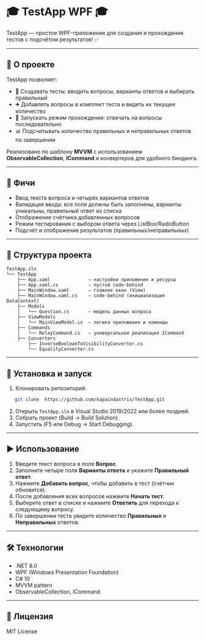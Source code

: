 # 🎓 TestApp WPF 🎓

TestApp — простое WPF-приложение для создания и прохождения тестов с подсчётом результатов! ✅

---

## 🎯 О проекте

TestApp позволяет:

* 📝 Создавать тесты: вводить вопросы, варианты ответов и выбирать правильный
* ➕ Добавлять вопросы в комплект теста и видеть их текущее количество
* 🚀 Запускать режим прохождения: отвечать на вопросы последовательно
* 📊 Подсчитывать количество правильных и неправильных ответов по завершении

Реализовано по шаблону **MVVM** с использованием **ObservableCollection**, **ICommand** и конвертеров для удобного биндинга.

---

## 🚀 Фичи

* Ввод текста вопроса и четырёх вариантов ответов
* Валидация ввода: все поля должны быть заполнены, варианты уникальны, правильный ответ из списка
* Отображение счётчика добавленных вопросов
* Режим тестирования с выбором ответа через ListBox/RadioButton
* Подсчёт и отображение результатов (правильных/неправильных)

---

## 📂 Структура проекта

```
TestApp.sln
└── TestApp
    ├── App.xaml              – настройки приложения и ресурсы
    ├── App.xaml.cs           – пустой code-behind
    ├── MainWindow.xaml       – главное окно (View)
    ├── MainWindow.xaml.cs    – code-behind (инициализация DataContext)
    ├── Models
    │   └── Question.cs       – модель данных вопроса
    ├── ViewModels
    │   └── MainViewModel.cs  – логика приложения и команды
    ├── Commands
    │   └── RelayCommand.cs   – универсальная реализация ICommand
    ├── Converters
        ├── InverseBooleanToVisibilityConverter.cs
        └── EqualityConverter.cs
```

---

## 🔧 Установка и запуск

1. Клонировать репозиторий:

```bash
   git clone  https://github.com/kapaindastris/TestApp.git
```
2. Открыть `TestApp.sln` в Visual Studio 2019/2022 или более поздней.
3. Собрать проект (Build → Build Solution).
4. Запустить (F5 или Debug → Start Debugging).

---

## ▶️ Использование

1. Введите текст вопроса в поле **Вопрос**.
2. Заполните четыре поля **Варианты ответа** и укажите **Правильный ответ**.
3. Нажмите **Добавить вопрос**, чтобы добавить в тест (счётчик обновится).
4. После добавления всех вопросов нажмите **Начать тест**.
5. Выберите ответ в списке и нажмите **Ответить** для перехода к следующему вопросу.
6. По завершении теста увидите количество **Правильных** и **Неправильных** ответов.

---

## 🛠 Технологии

* .NET 8.0
* WPF (Windows Presentation Foundation)
* C# 10
* MVVM pattern
* ObservableCollection, ICommand

---

## 📄 Лицензия

MIT License 
